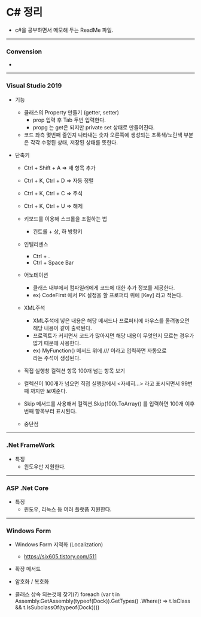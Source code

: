 # C# 정리
- c#을 공부하면서 메모해 두는 ReadMe 파일.
***
### Convension
- 
***
### Visual Studio 2019
- 기능
  - 클래스의 Property 만들기 (getter, setter)
    - prop 입력 후 Tab 두번 입력한다.
    - propg 는 get은 되지만 private set 상태로 만들어진다.
  - 코드 좌측 몇번째 줄인지 나타내는 숫자 오른쪽에 생성되는 초록색/노란색 부분은 각각 수정된 상태, 저장된 상태를 뜻한다. 
  

- 단축키
  - Ctrl + Shift + A    => 새 항목 추가
  - Ctrl + K, Ctrl + D  => 자동 정렬
  - Ctrl + K, Ctrl + C  => 주석
  - Ctrl + K, Ctrl + U  => 해제
  
  - 키보드를 이용해 스크롤을 조절하는 법
    - 컨트롤 + 상, 하 방향키
  
  - 인텔리센스
    - Ctrl + .
    - Ctrl + Space Bar
  
  
  
  - 어노테이션
    - 클래스 내부에서 컴파일러에게 코드에 대한 추가 정보를 제공한다.
    - ex) CodeFirst 에서 PK 설정을 할 프로퍼티 위에 [Key] 라고 적는다.
    
  - XML주석 <summary>
    - XML주석에 넣은 내용은 해당 메서드나 프로퍼티에 마우스를 올려놓으면 해당 내용이 같이 출력된다.
    - 프로젝트가 커지면서 코드가 많아지면 해당 내용이 무엇인지 모르는 경우가 많기 때문에 사용한다.
    - ex) MyFunction() 메서드 위에 /// 이라고 입력하면 자동으로 <summary> 라는 주석이 생성된다.
  
  - 직접 실행창 컬렉션 항목 100개 넘는 항목 보기
   - 컬렉션이 100개가 넘으면 직접 실행창에서 <자세히...> 라고 표시되면서 99번째 까지만 보여준다.
   - Skip 메서드를 사용해서 컬렉션.Skip(100).ToArray() 를 입력하면 100개 이후번째 항목부터 표시된다.
  
  - 중단점
  
***
### .Net FrameWork
- 특징
  - 윈도우만 지원한다.
***
### ASP .Net Core
- 특징
  - 윈도우, 리눅스 등 여러 플랫폼 지원한다.
***
### Windows Form
- Windows Form 지역화 (Localization)
  - https://six605.tistory.com/511
- 확장 메서드

- 암호화 / 복호화

- 클래스 상속 되는것에 찾기(?)
 foreach (var t in Assembly.GetAssembly(typeof(Dock)).GetTypes()
                .Where(t => t.IsClass && t.IsSubclassOf(typeof(Dock))))

